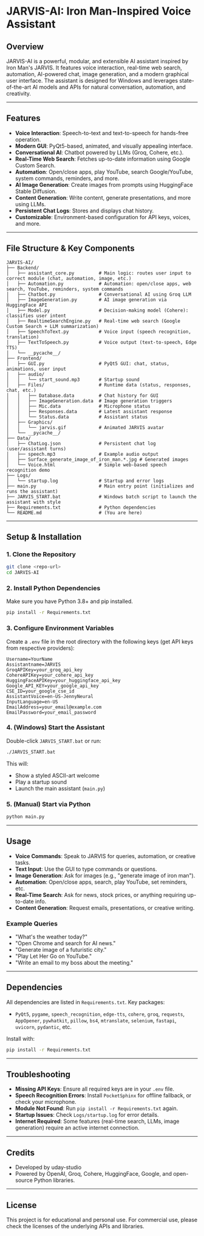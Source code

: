 # JARVIS-AI: Iron Man-Inspired Voice Assistant

## Overview
JARVIS-AI is a powerful, modular, and extensible AI assistant inspired by Iron Man's JARVIS. It features voice interaction, real-time web search, automation, AI-powered chat, image generation, and a modern graphical user interface. The assistant is designed for Windows and leverages state-of-the-art AI models and APIs for natural conversation, automation, and creativity.

---

## Features
- **Voice Interaction**: Speech-to-text and text-to-speech for hands-free operation.
- **Modern GUI**: PyQt5-based, animated, and visually appealing interface.
- **Conversational AI**: Chatbot powered by LLMs (Groq, Cohere, etc.).
- **Real-Time Web Search**: Fetches up-to-date information using Google Custom Search.
- **Automation**: Open/close apps, play YouTube, search Google/YouTube, system commands, reminders, and more.
- **AI Image Generation**: Create images from prompts using HuggingFace Stable Diffusion.
- **Content Generation**: Write content, generate presentations, and more using LLMs.
- **Persistent Chat Logs**: Stores and displays chat history.
- **Customizable**: Environment-based configuration for API keys, voices, and more.

---

## File Structure & Key Components

```
JARVIS-AI/
├── Backend/
│   ├── assistant_core.py         # Main logic: routes user input to correct module (chat, automation, image, etc.)
│   ├── Automation.py             # Automation: open/close apps, web search, YouTube, reminders, system commands
│   ├── Chatbot.py                # Conversational AI using Groq LLM
│   ├── ImageGeneration.py        # AI image generation via HuggingFace API
│   ├── Model.py                  # Decision-making model (Cohere): classifies user intent
│   ├── RealtimeSearchEngine.py   # Real-time web search (Google Custom Search + LLM summarization)
│   ├── SpeechToText.py           # Voice input (speech recognition, translation)
│   ├── TextToSpeech.py           # Voice output (text-to-speech, Edge TTS)
│   └── __pycache__/
├── Frontend/
│   ├── GUI.py                    # PyQt5 GUI: chat, status, animations, user input
│   ├── audio/
│   │   └── start_sound.mp3       # Startup sound
│   ├── Files/                    # Runtime data (status, responses, chat, etc.)
│   │   ├── Database.data         # Chat history for GUI
│   │   ├── ImageGeneration.data  # Image generation triggers
│   │   ├── Mic.data              # Microphone status
│   │   ├── Responses.data        # Latest assistant response
│   │   └── Status.data           # Assistant status
│   ├── Graphics/
│   │   └── jarvis.gif            # Animated JARVIS avatar
│   └── __pycache__/
├── Data/
│   ├── ChatLog.json              # Persistent chat log (user/assistant turns)
│   ├── speech.mp3                # Example audio output
│   ├── Surface_generate_image_of_iron_man.*.jpg # Generated images
│   └── Voice.html                # Simple web-based speech recognition demo
├── Logs/
│   └── startup.log               # Startup and error logs
├── main.py                       # Main entry point (initializes and runs the assistant)
├── JARVIS_START.bat              # Windows batch script to launch the assistant with style
├── Requirements.txt              # Python dependencies
└── README.md                     # (You are here)
```

---

## Setup & Installation

### 1. Clone the Repository
```sh
git clone <repo-url>
cd JARVIS-AI
```

### 2. Install Python Dependencies
Make sure you have Python 3.8+ and pip installed.
```sh
pip install -r Requirements.txt
```

### 3. Configure Environment Variables
Create a `.env` file in the root directory with the following keys (get API keys from respective providers):
```
Username=YourName
Assistantname=JARVIS
GroqAPIKey=your_groq_api_key
CohereAPIKey=your_cohere_api_key
HuggingFaceAPIKey=your_huggingface_api_key
Google_API_KEY=your_google_api_key
CSE_ID=your_google_cse_id
AssistantVoice=en-US-JennyNeural
InputLanguage=en-US
EmailAddress=your_email@example.com
EmailPassword=your_email_password
```

### 4. (Windows) Start the Assistant
Double-click `JARVIS_START.bat` or run:
```sh
./JARVIS_START.bat
```
This will:
- Show a styled ASCII-art welcome
- Play a startup sound
- Launch the main assistant (`main.py`)

### 5. (Manual) Start via Python
```sh
python main.py
```

---

## Usage
- **Voice Commands**: Speak to JARVIS for queries, automation, or creative tasks.
- **Text Input**: Use the GUI to type commands or questions.
- **Image Generation**: Ask for images (e.g., "generate image of iron man").
- **Automation**: Open/close apps, search, play YouTube, set reminders, etc.
- **Real-Time Search**: Ask for news, stock prices, or anything requiring up-to-date info.
- **Content Generation**: Request emails, presentations, or creative writing.

### Example Queries
- "What's the weather today?"
- "Open Chrome and search for AI news."
- "Generate image of a futuristic city."
- "Play Let Her Go on YouTube."
- "Write an email to my boss about the meeting."

---

## Dependencies
All dependencies are listed in `Requirements.txt`. Key packages:
- `PyQt5`, `pygame`, `speech_recognition`, `edge-tts`, `cohere`, `groq`, `requests`, `AppOpener`, `pywhatkit`, `pillow`, `bs4`, `mtranslate`, `selenium`, `fastapi`, `uvicorn`, `pydantic`, etc.

Install with:
```sh
pip install -r Requirements.txt
```

---

## Troubleshooting
- **Missing API Keys**: Ensure all required keys are in your `.env` file.
- **Speech Recognition Errors**: Install `PocketSphinx` for offline fallback, or check your microphone.
- **Module Not Found**: Run `pip install -r Requirements.txt` again.
- **Startup Issues**: Check `Logs/startup.log` for error details.
- **Internet Required**: Some features (real-time search, LLMs, image generation) require an active internet connection.

---

## Credits
- Developed by uday-studio
- Powered by OpenAI, Groq, Cohere, HuggingFace, Google, and open-source Python libraries.

---

## License
This project is for educational and personal use. For commercial use, please check the licenses of the underlying APIs and libraries. 